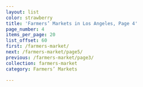 ```yaml
---
layout: list
color: strawberry
title: 'Farmers’ Markets in Los Angeles, Page 4'
page_number: 4
items_per_page: 20
list_offset: 60
first: /farmers-market/
next: /farmers-market/page5/
previous: /farmers-market/page3/
collection: farmers-market
category: Farmers’ Markets

---
```

